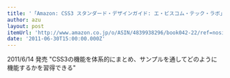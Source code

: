 ```yaml
---
title: '「Amazon: CSS3 スタンダード・デザインガイド: エ・ビスコム・テック・ラボ」'
author: azu
layout: post
itemUrl: 'http://www.amazon.co.jp/o/ASIN/4839938296/book042-22/ref=nosim'
date: '2011-06-30T15:00:00.000Z'
---
```

2011/6/14 発売 "CSS3の機能を体系的にまとめ、サンプルを通してどのように機能するかを習得できる"
